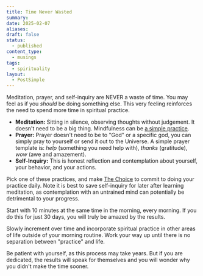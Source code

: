 ```yaml
---
title: Time Never Wasted
summary: 
date: 2025-02-07
aliases: 
draft: false
status:
  - published
content_type:
  - musings
tags:
  - spirituality
layout:
  - PostSimple
---
```

Meditation, prayer, and self-inquiry are NEVER a waste of time. You may feel as if you _should_ be doing something else. This very feeling reinforces the need to spend more time in spiritual practice.

- **Meditation:** Sitting in silence, observing thoughts without judgement. It doesn't need to be a big thing. Mindfulness can be [a simple practice](/a-simple-practice ). 
- **Prayer:** Prayer doesn't need to be to "God" or a specific god, you can simply pray to yourself or send it out to the Universe. A simple prayer template is: _help_ (something you need help with), _thanks_ (gratitude), _wow_ (awe and amazement). 
- **Self-Inquiry:** This is honest reflection and contemplation about yourself, your behavior, and your actions. 

Pick one of these practices, and make [The Choice](/a-simple-choice) to commit to doing your practice daily. Note it is best to save self-inquiry for later after learning meditation, as contemplation with an untrained mind can potentially be detrimental to your progress. 

Start with 10 minutes at the same time in the morning, every morning. If you do this for just 30 days, you will truly be amazed by the results. 

Slowly increment over time and incorporate spiritual practice in other areas of life outside of your morning routine. Work your way up until there is no separation between "practice" and life. 

Be patient with yourself, as this process may take years. But if you are dedicated, the results will speak for themselves and you will wonder why you didn't make the time sooner. 
